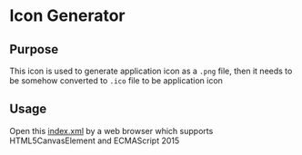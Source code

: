 
# Icon Generator

## Purpose

This icon is used to generate application icon as a `.png` file, then it needs to be somehow converted to `.ico` file to be application icon

## Usage

Open this [index.xml](./index.xml) by a web browser which supports HTML5CanvasElement and ECMAScript 2015

